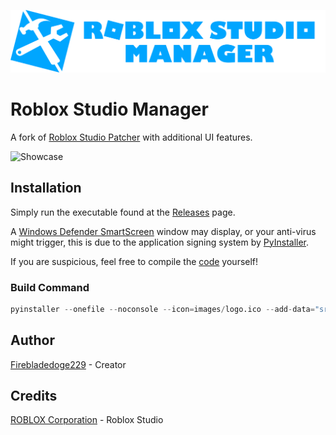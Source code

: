 ![Roblox Studio Manager](https://github.com/Firebladedoge229/RobloxStudioManager/blob/main/images/RobloxStudioManager.png?raw=true)

# Roblox Studio Manager

A fork of [Roblox Studio Patcher](https://github.com/Firebladedoge229/RobloxStudioPatcher) with additional UI features.

![Showcase](https://github.com/Firebladedoge229/RobloxStudioManager/blob/main/images/RobloxStudioManagerScrsht.png?raw=true)

## Installation

Simply run the executable found at the [Releases](https://github.com/Firebladedoge229/RobloxStudioManager/releases/latest/download/RobloxStudioManager.exe) page.

A [Windows Defender SmartScreen](https://learn.microsoft.com/en-us/windows/security/operating-system-security/virus-and-threat-protection/microsoft-defender-smartscreen/) window may display, or your anti-virus might trigger, this is due to the application signing system by [PyInstaller](https://github.com/pyinstaller/pyinstaller).

If you are suspicious, feel free to compile the [code](https://github.com/Firebladedoge229/RobloxStudioManager/archive/refs/heads/main.zip) yourself!

### Build Command
```py
pyinstaller --onefile --noconsole --icon=images/logo.ico --add-data="src/ui_components.py:." --add-data="src/downloader.py:." --add-data="src/logic.py:." --add-data="data:." --add-data="images/logo.png:." --add-data="images/RobloxStudioManager.png" src/main.py
```

## Author

[Firebladedoge229](https://www.github.com/Firebladedoge229) - Creator

## Credits 

[ROBLOX Corporation](https://web.archive.org/web/20190123202500if_/https://assets.contentstack.io/v3/assets/bltc2ad39afa86662c8/blt2387a75699f139aa/5c004be20df41c16214e0b69/Roblox_2.0_Brand_Guidelines_Nov_2018.pdf?disposition=inline) - Roblox Studio
